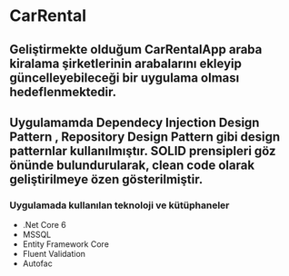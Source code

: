 # CarRental
## Geliştirmekte olduğum CarRentalApp araba kiralama şirketlerinin arabalarını ekleyip güncelleyebileceği bir uygulama olması hedeflenmektedir. 

## Uygulamamda Dependecy Injection Design Pattern , Repository Design Pattern gibi design patternlar kullanılmıştır. SOLID prensipleri göz önünde bulundurularak, clean code olarak geliştirilmeye özen gösterilmiştir.

### Uygulamada kullanılan teknoloji ve kütüphaneler
- .Net Core 6
- MSSQL
- Entity Framework Core
- Fluent Validation
- Autofac

